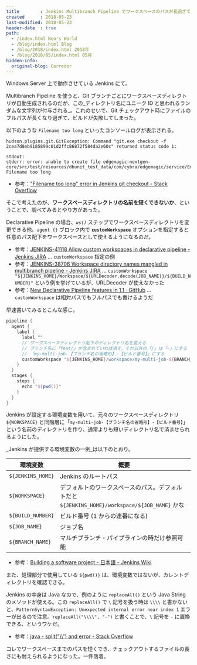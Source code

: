 ```yaml
---
title        : Jenkins Multibranch Pipeline でワークスペースのパスが長過ぎてエラーになるのを回避する
created      : 2018-05-23
last-modified: 2018-05-23
header-date  : true
path:
  - /index.html Neo's World
  - /blog/index.html Blog
  - /blog/2018/index.html 2018年
  - /blog/2018/05/index.html 05月
hidden-info:
  original-blog: Corredor
---
```


Windows Server 上で動作させている Jenkins にて。

Multibranch Pipeline を使うと、Git ブランチごとにワークスペースディレクトリが自動生成されるのだが、この_ディレクトリ名にユニーク ID と思われるランダムな文字列が付与される_。これのせいで、Git チェックアウト時にファイルのフルパスが長くなり過ぎて、ビルドが失敗してしまった。

以下のような `Filename too long` といったコンソールログが表示される。

```
hudson.plugins.git.GitException: Command "git.exe checkout -f 2cea7d8eb9185899c01d2ffc86872f584da2e60c" returned status code 1:

stdout:
stderr: error: unable to create file edgemagic-nextgen-core/src/test/resources/dbunit_test_data/com/cybra/edgemagic/service/EmObjectServiceTest/data/testInstances_create_dataRequiresData.xml: Filename too long
```

- 参考：["Filename too long" error in Jenkins git checkout - Stack Overflow](https://stackoverflow.com/questions/45222538/filename-too-long-error-in-jenkins-git-checkout)

そこで考えたのが、**ワークスペースディレクトリの名前を短くできないか**、ということで、調べてみるとやり方があった。

Declarative Pipeline の場合、_`ws()`_ ステップでワークスペースディレクトリを変更できる他、`agent {}` ブロック内で **`customWorkspace`** オプションを指定すると任意のパス配下をワークスペースとして使えるようになるのだ。

- 参考：[JENKINS-41118 Allow custom workspaces in declarative pipeline - Jenkins JIRA](https://issues.jenkins-ci.org/browse/JENKINS-41118?focusedCommentId=292792&page=com.atlassian.jira.plugin.system.issuetabpanels%3Acomment-tabpanel#comment-292792) … `customWorkspace` 指定の例
- 参考：[JENKINS-38706 Workspace directory names mangled in multibranch pipeline - Jenkins JIRA](https://issues.jenkins-ci.org/browse/JENKINS-38706?focusedCommentId=335077&page=com.atlassian.jira.plugin.system.issuetabpanels%3Acomment-tabpanel#comment-335077) … `customWorkspace "${JENKINS_HOME}/Workspace/${URLDecoder.decode(JOB_NAME)}/${BUILD_NUMBER}"` という例を挙げているが、URLDecoder が使えなかった
- 参考：[New Declarative Pipeline features in 1.1 · GitHub](https://gist.github.com/abayer/ea2b26ad5555cb7a424d2b83ab721b6e) … `customWorkspace` は相対パスでもフルパスでも書けるようだ

早速書いてみるとこんな感じ。

```groovy
pipeline {
  agent {
    label {
      label ""
      // ワークスペースディレクトリ配下のディレクトリ名を変える
      // ブランチ名に「feat/」が含まれていれば消す。それ以外の「/」は「-」にする
      // 「my-multi-job-【ブランチ名の省略形】-【ビルド番号】」にする
      customWorkspace "${JENKINS_HOME}/workspace/my-multi-job-${BRANCH_NAME.replaceAll("feat/", "").replaceAll("/", "-")}-${BUILD_NUMBER}"
    }
  }
  stages {
    steps {
      echo "${pwd()}"
    }
  }
}
```

Jenkins が設定する環境変数を用いて、元々のワークスペースディレクトリ `${WORKSPACE}` と同階層に「`my-multi-job-【ブランチ名の省略形】-【ビルド番号】`」という名前のディレクトリを作り、通常よりも短いディレクトリ名で済ませられるようにした。

_Jenkins が提供する環境変数の一例_は以下のとおり。

| 環境変数          | 概要                                                                                          |
|-------------------|-----------------------------------------------------------------------------------------------|
| `${JENKINS_HOME}` | Jenkins のルートパス                                                                          |
| `${WORKSPACE}`    | デフォルトのワークスペースのパス。デフォルトだと `${JENKINS_HOME}/workspace/${JOB_NAME}` かな |
| `${BUILD_NUMBER}` | ビルド番号 (1 からの連番になる)                                                               |
| `${JOB_NAME}`     | ジョブ名                                                                                      |
| `${BRANCH_NAME}`  | マルチブランチ・パイプラインの時だけ参照可能                                                  |

- 参考：[Building a software project - 日本語 - Jenkins Wiki](https://wiki.jenkins.io/pages/viewpage.action?pageId=31719431)

また、処理部分で使用している `${pwd()}` は、環境変数ではないが、カレントディレクトリを確認できる。

Jenkins の中身は Java なので、例のように `replaceAll()` という Java String のメソッドが使える。この `replaceAll()` で `\` 記号を扱う時は `\\\\` と書かないと、`PatternSyntaxException: Unexpected internal error near index 1` エラーが出るので注意。`replaceAll("\\\\", "-")` と書くことで、`\` 記号を `-` に置換できる、というワケだ。

- 参考：[java - split("\\\\") and error - Stack Overflow](https://stackoverflow.com/questions/13175129/split-and-error)

コレでワークスペースまでのパスを短くでき、チェックアウトするファイルの長さにも耐えられるようになった。一件落着。
